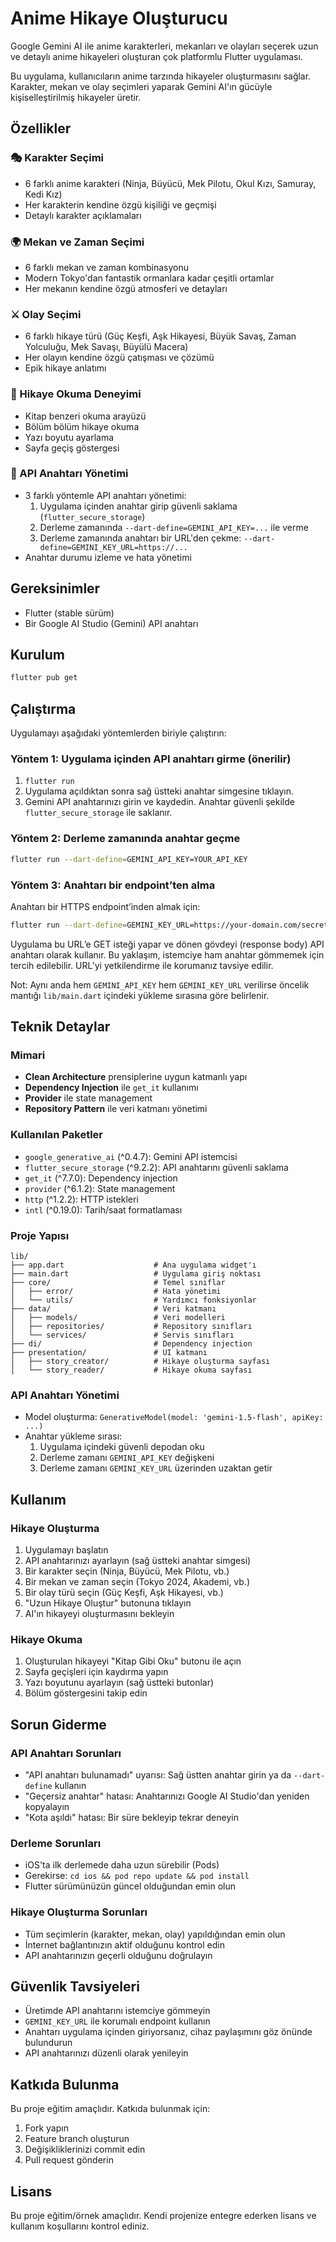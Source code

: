 # Anime Hikaye Oluşturucu

Google Gemini AI ile anime karakterleri, mekanları ve olayları seçerek uzun ve detaylı anime hikayeleri oluşturan çok platformlu Flutter uygulaması.

Bu uygulama, kullanıcıların anime tarzında hikayeler oluşturmasını sağlar. Karakter, mekan ve olay seçimleri yaparak Gemini AI'ın gücüyle kişiselleştirilmiş hikayeler üretir.

## Özellikler

### 🎭 Karakter Seçimi
- 6 farklı anime karakteri (Ninja, Büyücü, Mek Pilotu, Okul Kızı, Samuray, Kedi Kız)
- Her karakterin kendine özgü kişiliği ve geçmişi
- Detaylı karakter açıklamaları

### 🌍 Mekan ve Zaman Seçimi
- 6 farklı mekan ve zaman kombinasyonu
- Modern Tokyo'dan fantastik ormanlara kadar çeşitli ortamlar
- Her mekanın kendine özgü atmosferi ve detayları

### ⚔️ Olay Seçimi
- 6 farklı hikaye türü (Güç Keşfi, Aşk Hikayesi, Büyük Savaş, Zaman Yolculuğu, Mek Savaşı, Büyülü Macera)
- Her olayın kendine özgü çatışması ve çözümü
- Epik hikaye anlatımı

### 📖 Hikaye Okuma Deneyimi
- Kitap benzeri okuma arayüzü
- Bölüm bölüm hikaye okuma
- Yazı boyutu ayarlama
- Sayfa geçiş göstergesi

### 🔐 API Anahtarı Yönetimi
- 3 farklı yöntemle API anahtarı yönetimi:
  1) Uygulama içinden anahtar girip güvenli saklama (`flutter_secure_storage`)
  2) Derleme zamanında `--dart-define=GEMINI_API_KEY=...` ile verme
  3) Derleme zamanında anahtarı bir URL'den çekme: `--dart-define=GEMINI_KEY_URL=https://...`
- Anahtar durumu izleme ve hata yönetimi

## Gereksinimler

- Flutter (stable sürüm)
- Bir Google AI Studio (Gemini) API anahtarı

## Kurulum

```bash
flutter pub get
```

## Çalıştırma

Uygulamayı aşağıdaki yöntemlerden biriyle çalıştırın:

### Yöntem 1: Uygulama içinden API anahtarı girme (önerilir)

1. `flutter run`
2. Uygulama açıldıktan sonra sağ üstteki anahtar simgesine tıklayın.
3. Gemini API anahtarınızı girin ve kaydedin. Anahtar güvenli şekilde `flutter_secure_storage` ile saklanır.

### Yöntem 2: Derleme zamanında anahtar geçme

```bash
flutter run --dart-define=GEMINI_API_KEY=YOUR_API_KEY
```

### Yöntem 3: Anahtarı bir endpoint’ten alma

Anahtarı bir HTTPS endpoint’inden almak için:

```bash
flutter run --dart-define=GEMINI_KEY_URL=https://your-domain.com/secret/gemini-key
```

Uygulama bu URL’e GET isteği yapar ve dönen gövdeyi (response body) API anahtarı olarak kullanır. Bu yaklaşım, istemciye ham anahtar gömmemek için tercih edilebilir. URL’yi yetkilendirme ile korumanız tavsiye edilir.

Not: Aynı anda hem `GEMINI_API_KEY` hem `GEMINI_KEY_URL` verilirse öncelik mantığı `lib/main.dart` içindeki yükleme sırasına göre belirlenir.

## Teknik Detaylar

### Mimari
- **Clean Architecture** prensiplerine uygun katmanlı yapı
- **Dependency Injection** ile `get_it` kullanımı
- **Provider** ile state management
- **Repository Pattern** ile veri katmanı yönetimi

### Kullanılan Paketler
- `google_generative_ai` (^0.4.7): Gemini API istemcisi
- `flutter_secure_storage` (^9.2.2): API anahtarını güvenli saklama
- `get_it` (^7.7.0): Dependency injection
- `provider` (^6.1.2): State management
- `http` (^1.2.2): HTTP istekleri
- `intl` (^0.19.0): Tarih/saat formatlaması

### Proje Yapısı
```
lib/
├── app.dart                    # Ana uygulama widget'ı
├── main.dart                   # Uygulama giriş noktası
├── core/                       # Temel sınıflar
│   ├── error/                  # Hata yönetimi
│   └── utils/                  # Yardımcı fonksiyonlar
├── data/                       # Veri katmanı
│   ├── models/                 # Veri modelleri
│   ├── repositories/           # Repository sınıfları
│   └── services/               # Servis sınıfları
├── di/                         # Dependency injection
├── presentation/               # UI katmanı
│   ├── story_creator/          # Hikaye oluşturma sayfası
│   └── story_reader/           # Hikaye okuma sayfası
```

### API Anahtarı Yönetimi
- Model oluşturma: `GenerativeModel(model: 'gemini-1.5-flash', apiKey: ...)`
- Anahtar yükleme sırası:
  1. Uygulama içindeki güvenli depodan oku
  2. Derleme zamanı `GEMINI_API_KEY` değişkeni
  3. Derleme zamanı `GEMINI_KEY_URL` üzerinden uzaktan getir

## Kullanım

### Hikaye Oluşturma
1. Uygulamayı başlatın
2. API anahtarınızı ayarlayın (sağ üstteki anahtar simgesi)
3. Bir karakter seçin (Ninja, Büyücü, Mek Pilotu, vb.)
4. Bir mekan ve zaman seçin (Tokyo 2024, Akademi, vb.)
5. Bir olay türü seçin (Güç Keşfi, Aşk Hikayesi, vb.)
6. "Uzun Hikaye Oluştur" butonuna tıklayın
7. AI'ın hikayeyi oluşturmasını bekleyin

### Hikaye Okuma
1. Oluşturulan hikayeyi "Kitap Gibi Oku" butonu ile açın
2. Sayfa geçişleri için kaydırma yapın
3. Yazı boyutunu ayarlayın (sağ üstteki butonlar)
4. Bölüm göstergesini takip edin

## Sorun Giderme

### API Anahtarı Sorunları
- "API anahtarı bulunamadı" uyarısı: Sağ üstten anahtar girin ya da `--dart-define` kullanın
- "Geçersiz anahtar" hatası: Anahtarınızı Google AI Studio'dan yeniden kopyalayın
- "Kota aşıldı" hatası: Bir süre bekleyip tekrar deneyin

### Derleme Sorunları
- iOS'ta ilk derlemede daha uzun sürebilir (Pods)
- Gerekirse: `cd ios && pod repo update && pod install`
- Flutter sürümünüzün güncel olduğundan emin olun

### Hikaye Oluşturma Sorunları
- Tüm seçimlerin (karakter, mekan, olay) yapıldığından emin olun
- İnternet bağlantınızın aktif olduğunu kontrol edin
- API anahtarınızın geçerli olduğunu doğrulayın

## Güvenlik Tavsiyeleri

- Üretimde API anahtarını istemciye gömmeyin
- `GEMINI_KEY_URL` ile korumalı endpoint kullanın
- Anahtarı uygulama içinden giriyorsanız, cihaz paylaşımını göz önünde bulundurun
- API anahtarınızı düzenli olarak yenileyin

## Katkıda Bulunma

Bu proje eğitim amaçlıdır. Katkıda bulunmak için:
1. Fork yapın
2. Feature branch oluşturun
3. Değişikliklerinizi commit edin
4. Pull request gönderin

## Lisans

Bu proje eğitim/örnek amaçlıdır. Kendi projenize entegre ederken lisans ve kullanım koşullarını kontrol ediniz.
